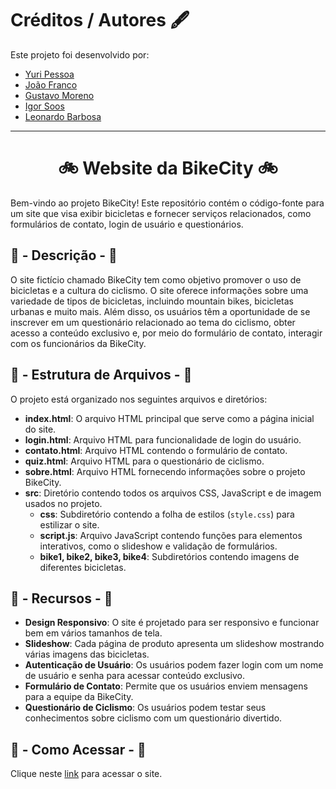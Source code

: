 # Créditos / Autores 🖋️
Este projeto foi desenvolvido por:
* [Yuri Pessoa](https://github.com/yurisilpess)
* [João Franco](https://github.com/jota0802)
* [Gustavo Moreno](https://github.com/gus7a2005)
* [Igor Soos](https://github.com/igor-soos)
* [Leonardo Barbosa](https://github.com/LeonBarbosa)

------------


<div align="center">
        <h1>🚲 Website da BikeCity 🚲</h1>
</div>     

Bem-vindo ao projeto BikeCity! Este repositório contém o código-fonte para um site que visa exibir bicicletas e fornecer serviços relacionados, como formulários de contato, login de usuário e questionários.

## 📝 - Descrição - 📝

O site fictício chamado BikeCity tem como objetivo promover o uso de bicicletas e a cultura do ciclismo. O site oferece informações sobre uma variedade de tipos de bicicletas, incluindo mountain bikes, bicicletas urbanas e muito mais. Além disso, os usuários têm a oportunidade de se inscrever em um questionário relacionado ao tema do ciclismo, obter acesso a conteúdo exclusivo e, por meio do formulário de contato, interagir com os funcionários da BikeCity.

## 📃 - Estrutura de Arquivos - 📃

O projeto está organizado nos seguintes arquivos e diretórios:

- **index.html**: O arquivo HTML principal que serve como a página inicial do site.
- **login.html**: Arquivo HTML para funcionalidade de login do usuário.
- **contato.html**: Arquivo HTML contendo o formulário de contato.
- **quiz.html**: Arquivo HTML para o questionário de ciclismo.
- **sobre.html**: Arquivo HTML fornecendo informações sobre o projeto BikeCity.
- **src**: Diretório contendo todos os arquivos CSS, JavaScript e de imagem usados no projeto.
  - **css**: Subdiretório contendo a folha de estilos (`style.css`) para estilizar o site.
  - **script.js**: Arquivo JavaScript contendo funções para elementos interativos, como o slideshow e validação de formulários.
  - **bike1, bike2, bike3, bike4**: Subdiretórios contendo imagens de diferentes bicicletas.

## 📌 - Recursos - 📌

- **Design Responsivo**: O site é projetado para ser responsivo e funcionar bem em vários tamanhos de tela.
- **Slideshow**: Cada página de produto apresenta um slideshow mostrando várias imagens das bicicletas.
- **Autenticação de Usuário**: Os usuários podem fazer login com um nome de usuário e senha para acessar conteúdo exclusivo.
- **Formulário de Contato**: Permite que os usuários enviem mensagens para a equipe da BikeCity.
- **Questionário de Ciclismo**: Os usuários podem testar seus conhecimentos sobre ciclismo com um questionário divertido.

## 🌟 - Como Acessar - 🌟

Clique neste [link](https://yurisilpess.github.io/Projeto_Bikecity_CP2/) para acessar o site.
